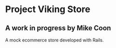 # Project Viking Store

## A work in progress by Mike Coon

A mock ecommerce store developed with Rails.